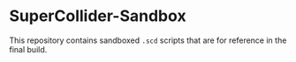 # SuperCollider-Sandbox

This repository contains sandboxed ```.scd``` scripts that are for reference in the final build.
